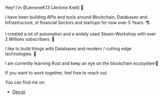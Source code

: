 Hey! I'm @JeromeK13 (Jérôme Krell) 👋

I have been building APIs and tools around Blockchain, Databases and Infrastructure, in financial Sectors and startups for now over 5 Years. 🌎

I created a lot of automation and a widely used Steam-Workshop with over 2 Millions subscribers. 🚀

I like to build things with Databases and modern / cutting edge technologies. 🤖

I am currently learning Rust and keep an eye on the blockchain ecosystem👀

If you want to work together, feel free to reach out

You can find me on:

* [Dev.to](https://dev.to/jeromek13)

